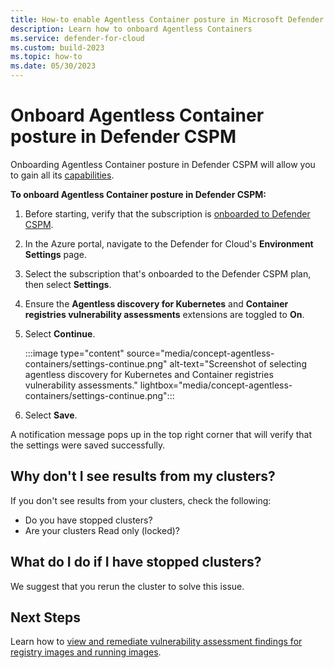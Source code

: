 ```yaml
---
title: How-to enable Agentless Container posture in Microsoft Defender CSPM
description: Learn how to onboard Agentless Containers
ms.service: defender-for-cloud
ms.custom: build-2023
ms.topic: how-to
ms.date: 05/30/2023
---
```


# Onboard Agentless Container posture in Defender CSPM

Onboarding Agentless Container posture in Defender CSPM will allow you to gain all its [capabilities](concept-agentless-containers.md#capabilities).


**To onboard Agentless Container posture in Defender CSPM:**

1. Before starting, verify that the subscription is [onboarded to Defender CSPM](enable-enhanced-security.md).

1. In the Azure portal, navigate to the Defender for Cloud's **Environment Settings** page.

1. Select the subscription that's onboarded to the Defender CSPM plan, then select **Settings**.

1. Ensure the **Agentless discovery for Kubernetes** and **Container registries vulnerability assessments** extensions are toggled to **On**.

1. Select **Continue**.

    :::image type="content" source="media/concept-agentless-containers/settings-continue.png" alt-text="Screenshot of selecting agentless discovery for Kubernetes and Container registries vulnerability assessments." lightbox="media/concept-agentless-containers/settings-continue.png":::

1. Select **Save**.

A notification message pops up in the top right corner that will verify that the settings were saved successfully.

## Why don't I see results from my clusters?
If you don't see results from your clusters, check the following:

- Do you have stopped clusters?
- Are your clusters Read only (locked)?

## What do I do if I have stopped clusters?
We suggest that you rerun the cluster to solve this issue.

## Next Steps
 Learn how to [view and remediate vulnerability assessment findings for registry images and running images](view-and-remediate-vulnerability-assessment-findings.md).
